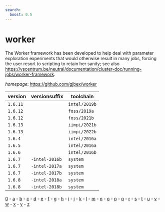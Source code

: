 ```yaml
---
search:
  boost: 0.5
---
```

# worker

The Worker framework has been developed to help deal with parameter exploration experiments  that would otherwise result in many jobs, forcing the user resort to scripting to retain her sanity;  see also https://vscentrum.be/neutral/documentation/cluster-doc/running-jobs/worker-framework.

*homepage*: <https://github.com/gjbex/worker>

version | versionsuffix | toolchain
--------|---------------|----------
``1.6.11`` |  | ``intel/2019b``
``1.6.12`` |  | ``foss/2019a``
``1.6.12`` |  | ``foss/2021b``
``1.6.13`` |  | ``iimpi/2021b``
``1.6.13`` |  | ``iimpi/2022b``
``1.6.4`` |  | ``intel/2016a``
``1.6.5`` |  | ``intel/2016a``
``1.6.6`` |  | ``intel/2016b``
``1.6.7`` | ``-intel-2016b`` | ``system``
``1.6.7`` | ``-intel-2017a`` | ``system``
``1.6.7`` | ``-intel-2017b`` | ``system``
``1.6.8`` | ``-intel-2018a`` | ``system``
``1.6.8`` | ``-intel-2018b`` | ``system``

[0](../0/index.md) - [a](../a/index.md) - [b](../b/index.md) - [c](../c/index.md) - [d](../d/index.md) - [e](../e/index.md) - [f](../f/index.md) - [g](../g/index.md) - [h](../h/index.md) - [i](../i/index.md) - [j](../j/index.md) - [k](../k/index.md) - [l](../l/index.md) - [m](../m/index.md) - [n](../n/index.md) - [o](../o/index.md) - [p](../p/index.md) - [q](../q/index.md) - [r](../r/index.md) - [s](../s/index.md) - [t](../t/index.md) - [u](../u/index.md) - [v](../v/index.md) - [w](../w/index.md) - [x](../x/index.md) - [y](../y/index.md) - [z](../z/index.md)

